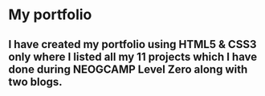 # My portfolio
## I have created my portfolio using HTML5 & CSS3 only where I listed all my 11 projects which I have done during NEOGCAMP Level Zero along with two blogs.